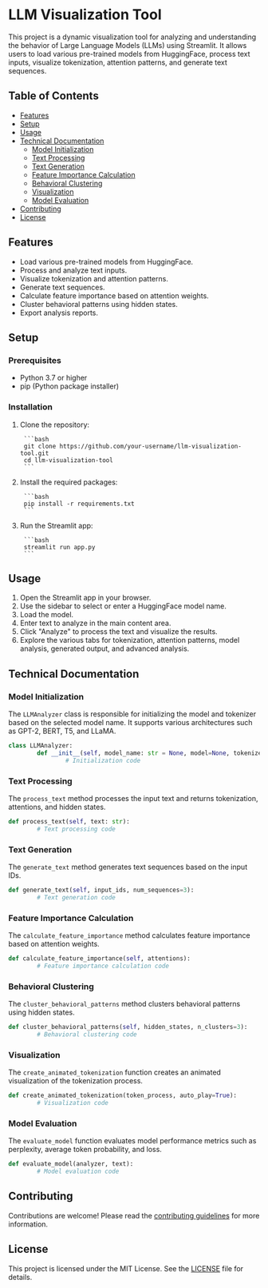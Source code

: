 # LLM Visualization Tool

This project is a dynamic visualization tool for analyzing and understanding the behavior of Large Language Models (LLMs) using Streamlit. It allows users to load various pre-trained models from HuggingFace, process text inputs, visualize tokenization, attention patterns, and generate text sequences.

## Table of Contents

- [Features](#features)
- [Setup](#setup)
- [Usage](#usage)
- [Technical Documentation](#technical-documentation)
    - [Model Initialization](#model-initialization)
    - [Text Processing](#text-processing)
    - [Text Generation](#text-generation)
    - [Feature Importance Calculation](#feature-importance-calculation)
    - [Behavioral Clustering](#behavioral-clustering)
    - [Visualization](#visualization)
    - [Model Evaluation](#model-evaluation)
- [Contributing](#contributing)
- [License](#license)

## Features

- Load various pre-trained models from HuggingFace.
- Process and analyze text inputs.
- Visualize tokenization and attention patterns.
- Generate text sequences.
- Calculate feature importance based on attention weights.
- Cluster behavioral patterns using hidden states.
- Export analysis reports.

## Setup

### Prerequisites

- Python 3.7 or higher
- pip (Python package installer)

### Installation

1. Clone the repository:

        ```bash
        git clone https://github.com/your-username/llm-visualization-tool.git
        cd llm-visualization-tool
        ```

2. Install the required packages:

        ```bash
        pip install -r requirements.txt
        ```

3. Run the Streamlit app:

        ```bash
        streamlit run app.py
        ```

## Usage

1. Open the Streamlit app in your browser.
2. Use the sidebar to select or enter a HuggingFace model name.
3. Load the model.
4. Enter text to analyze in the main content area.
5. Click "Analyze" to process the text and visualize the results.
6. Explore the various tabs for tokenization, attention patterns, model analysis, generated output, and advanced analysis.

## Technical Documentation

### Model Initialization

The `LLMAnalyzer` class is responsible for initializing the model and tokenizer based on the selected model name. It supports various architectures such as GPT-2, BERT, T5, and LLaMA.

```python
class LLMAnalyzer:
        def __init__(self, model_name: str = None, model=None, tokenizer=None):
                # Initialization code
```

### Text Processing

The `process_text` method processes the input text and returns tokenization, attentions, and hidden states.

```python
def process_text(self, text: str):
        # Text processing code
```

### Text Generation

The `generate_text` method generates text sequences based on the input IDs.

```python
def generate_text(self, input_ids, num_sequences=3):
        # Text generation code
```

### Feature Importance Calculation

The `calculate_feature_importance` method calculates feature importance based on attention weights.

```python
def calculate_feature_importance(self, attentions):
        # Feature importance calculation code
```

### Behavioral Clustering

The `cluster_behavioral_patterns` method clusters behavioral patterns using hidden states.

```python
def cluster_behavioral_patterns(self, hidden_states, n_clusters=3):
        # Behavioral clustering code
```

### Visualization

The `create_animated_tokenization` function creates an animated visualization of the tokenization process.

```python
def create_animated_tokenization(token_process, auto_play=True):
        # Visualization code
```

### Model Evaluation

The `evaluate_model` function evaluates model performance metrics such as perplexity, average token probability, and loss.

```python
def evaluate_model(analyzer, text):
        # Model evaluation code
```

## Contributing

Contributions are welcome! Please read the [contributing guidelines](CONTRIBUTING.md) for more information.

## License

This project is licensed under the MIT License. See the [LICENSE](LICENSE) file for details.
